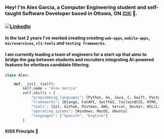 ### Hey! I'm Alex Garcia, a Computer Engineering student and self-taught Software Developer based in Ottawa, ON 🇨🇦 🍁.

### [![LinkedIn](https://img.shields.io/badge/linkedin-%230077B5.svg?style=for-the-badge&logo=linkedin&logoColor=white)](https://www.linkedin.com/in/alex-garcia-1486b8149/)
#### In the last 2 years  I've worked creating creating `web-apps`, `mobile-apps`, `microservices`, `cli-tools` and `testing frameworks`.
#### I am currently leading a team of engineers for a start-up that aims to bridge the gap between students and recruiters integrating AI-powered features for efortless candidate filtering.


``` python
class Alex:

    def __init__(self):
        self.name = "Alex Garcia"
        self.skills = {
            "programming_languages": [Python, Go, Java, C, Swift, Postgresql, HTML, CSS]
            "frameworks": [Django, FatAPI, SwiftUI, TailwindCSS, HTMX, PLaywright]
            "tools": [Git, Github, Postman, AWS, Vercel, Docker, WSL(Linux)]
            "operating_sytems": [Windows, MacOS, Ubuntu]
            "languages": ["Spanish", "English"]
        } 
```

#### KISS Principle 🍂



